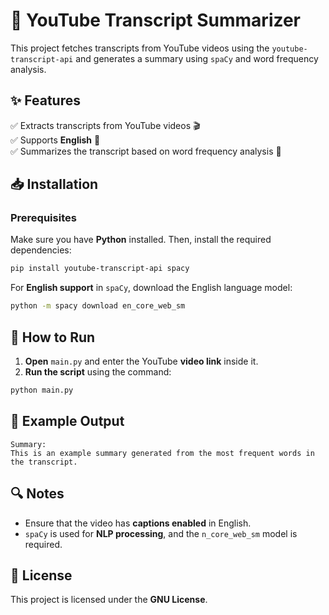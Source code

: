 # 🎥 YouTube Transcript Summarizer 

This project fetches transcripts from YouTube videos using the `youtube-transcript-api` and generates a summary using `spaCy` and word frequency analysis.

## ✨ Features
✅ Extracts transcripts from YouTube videos 🎬  
✅ Supports **English** 📖  
✅ Summarizes the transcript based on word frequency analysis 🧠  

## 📥 Installation

### Prerequisites
Make sure you have **Python** installed. Then, install the required dependencies:

```bash
pip install youtube-transcript-api spacy
```

For **English support** in `spaCy`, download the English language model:
```bash
python -m spacy download en_core_web_sm
```

## 🚀 How to Run

1. **Open** `main.py` and enter the YouTube **video link** inside it.
2. **Run the script** using the command:

```bash
python main.py
```

## 📜 Example Output
```
Summary:
This is an example summary generated from the most frequent words in the transcript.
```

## 🔍 Notes
- Ensure that the video has **captions enabled** in English.
- `spaCy` is used for **NLP processing**, and the `n_core_web_sm` model is required.

## 📜 License
This project is licensed under the **GNU License**.

